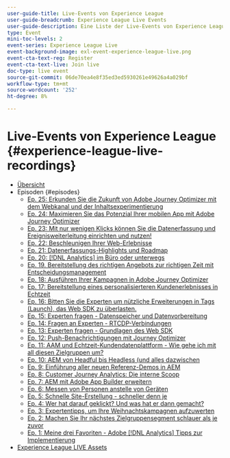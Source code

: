 ```yaml
---
user-guide-title: Live-Events von Experience League
user-guide-breadcrumb: Experience League Live Events
user-guide-description: Eine Liste der Live-Events von Experience League
type: Event
mini-toc-levels: 2
event-series: Experience League Live
event-background-image: exl-event-experience-league-live.png
event-cta-text-reg: Register
event-cta-text-live: Join live
doc-type: live event
source-git-commit: 06de70ea4e8f35ed3ed5930261e49626a4a029bf
workflow-type: tm+mt
source-wordcount: '252'
ht-degree: 8%

---
```



# Live-Events von Experience League {#experience-league-live-recordings}

+ [Übersicht](overview.md)
+ Episoden {#episodes}
   + [Ep. 25: Erkunden Sie die Zukunft von Adobe Journey Optimizer mit dem Webkanal und der Inhaltsexperimentierung](episodes/exl-live-episode-6-14-23.md)
   + [Ep. 24: Maximieren Sie das Potenzial Ihrer mobilen App mit Adobe Journey Optimizer](episodes/exl-live-episode-5-24-23.md)
   + [Ep. 23: Mit nur wenigen Klicks können Sie die Datenerfassung und Ereignisweiterleitung einrichten und nutzen!](episodes/exl-live-episode-4-25-23.md)
   + [Ep. 22: Beschleunigen Ihrer Web-Erlebnisse](episodes/exl-live-episode-2-16-23.md)
   + [Ep. 21: Datenerfassungs-Highlights und Roadmap](episodes/exl-live-episode-1-26-23.md)
   + [Ep. 20: [!DNL Analytics] im Büro oder unterwegs](episodes/exl-live-episode-11-18-22.md)
   + [Ep. 19. Bereitstellung des richtigen Angebots zur richtigen Zeit mit Entscheidungsmanagement](episodes/exl-live-episode-10-25-22.md)
   + [Ep. 18: Ausführen Ihrer Kampagnen in Adobe Journey Optimizer](episodes/exl-live-episode-09-22-22.md)
   + [Ep. 17: Bereitstellung eines personalisierteren Kundenerlebnisses in Echtzeit](episodes/exl-live-episode-09-20-22.md)
   + [Ep. 16: Bitten Sie die Experten um nützliche Erweiterungen in Tags (Launch), das Web SDK zu überlasten.](episodes/exl-live-episode-08-23-22.md)
   + [Ep. 15: Experten fragen - Datenspeicher und Datenvorbereitung](episodes/exl-live-episode-07-21-22.md)
   + [Ep. 14: Fragen an Experten - RTCDP-Verbindungen](episodes/exl-live-episode-06-23-22.md)
   + [Ep. 13: Experten fragen - Grundlagen des Web SDK](episodes/exl-live-episode-05-26-22.md)
   + [Ep. 12: Push-Benachrichtigungen mit Journey Optimizer](episodes/exl-live-episode-05-12-22.md)
   + [Ep. 11: AAM und Echtzeit-Kundendatenplattform - Wie gehe ich mit all diesen Zielgruppen um?](episodes/exl-live-episode-04-28-22.md)
   + [Ep. 10: AEM von Headful bis Headless (und alles dazwischen](episodes/exl-live-episode-04-21-22.md)
   + [Ep. 9: Einführung aller neuen Referenz-Demos in AEM](episodes/exl-live-episode-02-03-22.md)
   + [Ep. 8: Customer Journey Analytics: Die interne Scoop](episodes/exl-live-episode-08.md)
   + [Ep. 7: AEM mit Adobe App Builder erweitern](episodes/exl-live-episode-07.md)
   + [Ep. 6: Messen von Personen anstelle von Geräten](episodes/exl-live-episode-06.md)
   + [Ep. 5: Schnelle Site-Erstellung - schneller denn je](episodes/exl-live-episode-05.md)
   + [Ep. 4: Wer hat darauf geklickt? Und was hat er dann gemacht?](episodes/exl-live-episode-04.md)
   + [Ep. 3: Expertentipps, um Ihre Weihnachtskampagnen aufzuwerten](episodes/exl-live-episode-03.md)
   + [Ep. 2: Machen Sie Ihr nächstes Zielgruppensegment schlauer als je zuvor](episodes/exl-live-episode-02.md)
   + [Ep. 1: Meine drei Favoriten - Adobe [!DNL Analytics] Tipps zur Implementierung](episodes/exl-live-episode-01.md)
+ [Experience League LIVE Assets](exl-live-assets.md)
